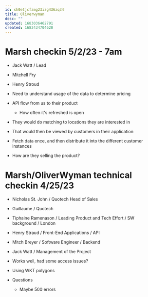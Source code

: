 ```yaml
---
id: sh0etjcfzmg23izg436zq34
title: Oliverwyman
desc: ""
updated: 1683036462791
created: 1682434704620
---
```


# Marsh checkin 5/2/23 - 7am

- Jack Watt / Lead
- Mitchell Fry
- Henry Stroud

- Need to understand usage of the data to determine pricing
- API flow from us to their product
  - How often it's refreshed is open
- They would do matching to locations they are interested in
- That would then be viewed by customers in their application
- Fetch data once, and then distribute it into the different customer instances
- How are they selling the product?

# Marsh/OliverWyman technical checkin 4/25/23

- Nicholas St. John / Quotech Head of Sales
- Guillaume / Quotech
- Tiphaine Ramenason / Leading Product and Tech Effort / SW background / London
- Henry Straud / Front-End Applications / API
- Mitch Breyer / Software Engineer / Backend
- Jack Watt / Management of the Project

- Works well, had some access issues?
- Using WKT polygons
- Questions
  - Maybe 500 errors
